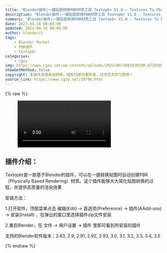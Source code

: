 ```yaml
---
title: "Blender插件|一键贴图转换PBR材质工具 Textopbr V1.0 – Textures To Pbr In 1 Click"
description: "Blender插件|一键贴图转换PBR材质工具 Textopbr V1.0 – Textures To Pbr In 1 Click"
summary: "Blender插件|一键贴图转换PBR材质工具 Textopbr V1.0 – Textures To Pbr In 1 Click"
date: 2023-04-16 00:00:00
updated: 2023-04-16 00:00:00
author: blenderit
tags: 
    - Blender Market
    - PBR插件
    - Textopbr
categories:
    - cgzy
img: https://www.cgzy.net/wp-content/uploads/2023/04/1681638190-bf2b585aaeb7a04.webp
showGetMethod: false
copyright: 本插件资源来自网络，版权归原作者所有，仅供交流学习使用！
source_link: https://www.cgzy.net/28796.html
---
```


{% raw %}
<figure class="wp-block-video aligncenter"><video controls src="https://cloud.video.taobao.com//play/u/717183932/p/1/e/6/t/1/405473136112.mp4"></video></figure><div class="wp-block-pandastudio-title"><div class="title_style_01"><h2 id="h2-0">插件介绍：</h2></div></div><p class="is-style-text-indent-2em">Textopbr是一款基于Blender的插件，可以在一键转换贴图时自动创建PBR（Physically Based Rendering）材质。这个插件能够大大简化贴图转换的过程，并提供高质量的渲染效果</p><div class="wp-block-pandastudio-title"><div class="title_style_01"><p>安装方法：</p></div></div><p>1.打开软件，顶部菜单点击 编辑(Edit) → 首选项(Preference) → 插件(AAdd-ons) → 安装(Install) ，在弹出的窗口里选择插件zip文件安装</p><p>2.重启Blender，在 文件 → 用户设置 → 插件 里即可看到所安装的插件</p><div class="wp-block-pandastudio-tips"><div class="tip success "><p>支持的Blender软件版本：2.83, 2.9, 2.91, 2.92, 2.93, 3.0, 3.1, 3.2, 3.3, 3.4, 3.5</p>
</div></div>
<div style="display: none">cgzy</div>
{% endraw %}